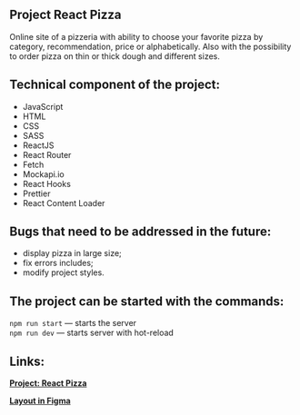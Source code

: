 ## Project React Pizza

Online site of a pizzeria with ability to choose your favorite pizza by category, recommendation, price or alphabetically. Also with the possibility to order pizza on thin or thick dough and different sizes.

## Technical component of the project:

* JavaScript
* HTML
* CSS
* SASS
* ReactJS
* React Router
* Fetch
* Mockapi.io
* React Hooks
* Prettier
* React Content Loader

## Bugs that need to be addressed in the future:
- display pizza in large size;
- fix errors includes;
- modify project styles.

## The project can be started with the commands:

`npm run start` — starts the server   
`npm run dev` — starts server with hot-reload

## Links:

**[Project: React Pizza](https://nadezdapl.github.io)**

**[Layout in Figma](https://www.youtube.com/redirect?event=video_description&redir_token=QUFFLUhqbVhvV193UGZfWWp2V0ozbnpEWVhOWmhhR010QXxBQ3Jtc0tsUDE0aTIyYmdob251QnpNR3RIVldZbTl3VVZHRjNCZWZzalZTUHJsbThzRnAyX1lSRnZaX005cVkydVV2S0FjcHRfVkd6VE91MmRDcnl1Y3hKZ20xdTM2YUdMd18wVWRiOC1oQ3NYUnloV2puY0F2cw&q=https%3A%2F%2Fwww.figma.com%2Ffile%2FwWUnQwvRDWBfPx1v1pCAfO%2FReact-Pizza&v=VHQxz5Cdrc8)**